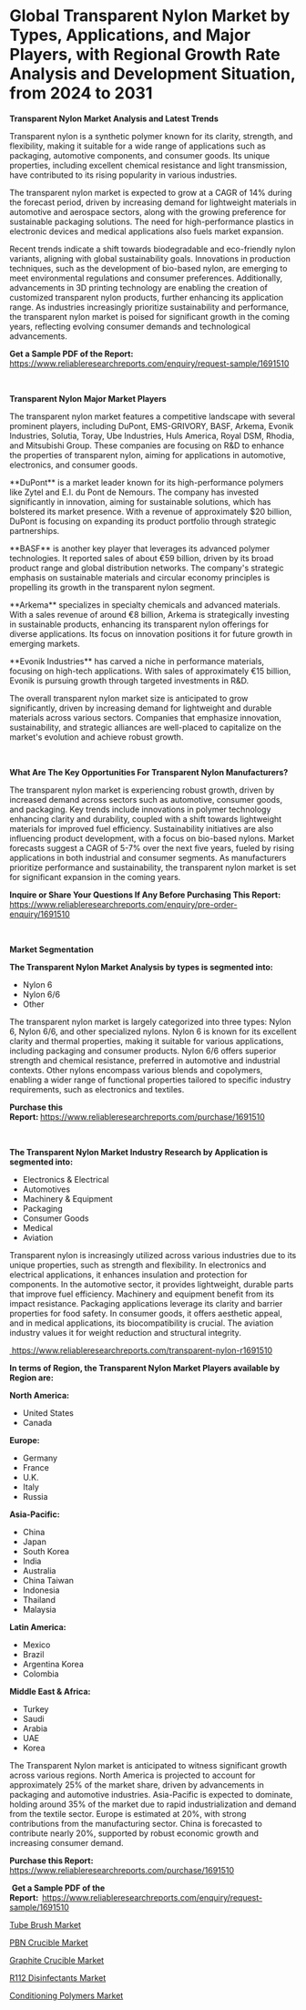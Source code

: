 <p><h1>Global Transparent Nylon Market by Types, Applications, and Major Players, with Regional Growth Rate Analysis and Development Situation, from 2024 to 2031</h1></p><p><strong>Transparent Nylon Market Analysis and Latest Trends</strong></p>
<p><p>Transparent nylon is a synthetic polymer known for its clarity, strength, and flexibility, making it suitable for a wide range of applications such as packaging, automotive components, and consumer goods. Its unique properties, including excellent chemical resistance and light transmission, have contributed to its rising popularity in various industries.</p><p>The transparent nylon market is expected to grow at a CAGR of 14% during the forecast period, driven by increasing demand for lightweight materials in automotive and aerospace sectors, along with the growing preference for sustainable packaging solutions. The need for high-performance plastics in electronic devices and medical applications also fuels market expansion.</p><p>Recent trends indicate a shift towards biodegradable and eco-friendly nylon variants, aligning with global sustainability goals. Innovations in production techniques, such as the development of bio-based nylon, are emerging to meet environmental regulations and consumer preferences. Additionally, advancements in 3D printing technology are enabling the creation of customized transparent nylon products, further enhancing its application range. As industries increasingly prioritize sustainability and performance, the transparent nylon market is poised for significant growth in the coming years, reflecting evolving consumer demands and technological advancements.</p></p>
<p><strong>Get a Sample PDF of the Report:&nbsp;</strong> <a href="https://www.reliableresearchreports.com/enquiry/request-sample/1691510?utm_campaign=5&utm_medium=2&utm_source=Github&utm_content=ia&utm_term=18102024&utm_id=transparent-nylon">https://www.reliableresearchreports.com/enquiry/request-sample/1691510</a></p>
<p>&nbsp;</p>
<p><strong>Transparent Nylon Major Market Players</strong></p>
<p><p>The transparent nylon market features a competitive landscape with several prominent players, including DuPont, EMS-GRIVORY, BASF, Arkema, Evonik Industries, Solutia, Toray, Ube Industries, Huls America, Royal DSM, Rhodia, and Mitsubishi Group. These companies are focusing on R&D to enhance the properties of transparent nylon, aiming for applications in automotive, electronics, and consumer goods.</p><p>**DuPont** is a market leader known for its high-performance polymers like Zytel and E.I. du Pont de Nemours. The company has invested significantly in innovation, aiming for sustainable solutions, which has bolstered its market presence. With a revenue of approximately $20 billion, DuPont is focusing on expanding its product portfolio through strategic partnerships.</p><p>**BASF** is another key player that leverages its advanced polymer technologies. It reported sales of about €59 billion, driven by its broad product range and global distribution networks. The company's strategic emphasis on sustainable materials and circular economy principles is propelling its growth in the transparent nylon segment.</p><p>**Arkema** specializes in specialty chemicals and advanced materials. With a sales revenue of around €8 billion, Arkema is strategically investing in sustainable products, enhancing its transparent nylon offerings for diverse applications. Its focus on innovation positions it for future growth in emerging markets.</p><p>**Evonik Industries** has carved a niche in performance materials, focusing on high-tech applications. With sales of approximately €15 billion, Evonik is pursuing growth through targeted investments in R&D.</p><p>The overall transparent nylon market size is anticipated to grow significantly, driven by increasing demand for lightweight and durable materials across various sectors. Companies that emphasize innovation, sustainability, and strategic alliances are well-placed to capitalize on the market's evolution and achieve robust growth.</p></p>
<p>&nbsp;</p>
<p><strong>What Are The Key Opportunities For Transparent Nylon Manufacturers?</strong></p>
<p><p>The transparent nylon market is experiencing robust growth, driven by increased demand across sectors such as automotive, consumer goods, and packaging. Key trends include innovations in polymer technology enhancing clarity and durability, coupled with a shift towards lightweight materials for improved fuel efficiency. Sustainability initiatives are also influencing product development, with a focus on bio-based nylons. Market forecasts suggest a CAGR of 5-7% over the next five years, fueled by rising applications in both industrial and consumer segments. As manufacturers prioritize performance and sustainability, the transparent nylon market is set for significant expansion in the coming years.</p></p>
<p><strong>Inquire or Share Your Questions If Any Before Purchasing This Report:</strong> <a href="https://www.reliableresearchreports.com/enquiry/pre-order-enquiry/1691510?utm_campaign=5&utm_medium=2&utm_source=Github&utm_content=ia&utm_term=18102024&utm_id=transparent-nylon">https://www.reliableresearchreports.com/enquiry/pre-order-enquiry/1691510</a></p>
<p>&nbsp;</p>
<p><strong>Market Segmentation</strong></p>
<p><strong>The Transparent Nylon Market Analysis by types is segmented into:</strong></p>
<p><ul><li>Nylon 6</li><li>Nylon 6/6</li><li>Other</li></ul></p>
<p><p>The transparent nylon market is largely categorized into three types: Nylon 6, Nylon 6/6, and other specialized nylons. Nylon 6 is known for its excellent clarity and thermal properties, making it suitable for various applications, including packaging and consumer products. Nylon 6/6 offers superior strength and chemical resistance, preferred in automotive and industrial contexts. Other nylons encompass various blends and copolymers, enabling a wider range of functional properties tailored to specific industry requirements, such as electronics and textiles.</p></p>
<p><strong>Purchase this Report:&nbsp;</strong><a href="https://www.reliableresearchreports.com/purchase/1691510?utm_campaign=5&utm_medium=2&utm_source=Github&utm_content=ia&utm_term=18102024&utm_id=transparent-nylon">https://www.reliableresearchreports.com/purchase/1691510</a></p>
<p>&nbsp;</p>
<p><strong>The Transparent Nylon Market Industry Research by Application is segmented into:</strong></p>
<p><ul><li>Electronics & Electrical</li><li>Automotives</li><li>Machinery & Equipment</li><li>Packaging</li><li>Consumer Goods</li><li>Medical</li><li>Aviation</li></ul></p>
<p><p>Transparent nylon is increasingly utilized across various industries due to its unique properties, such as strength and flexibility. In electronics and electrical applications, it enhances insulation and protection for components. In the automotive sector, it provides lightweight, durable parts that improve fuel efficiency. Machinery and equipment benefit from its impact resistance. Packaging applications leverage its clarity and barrier properties for food safety. In consumer goods, it offers aesthetic appeal, and in medical applications, its biocompatibility is crucial. The aviation industry values it for weight reduction and structural integrity.</p></p>
<p><a href="https://www.reliableresearchreports.com/transparent-nylon-r1691510?utm_campaign=5&utm_medium=2&utm_source=Github&utm_content=ia&utm_term=18102024&utm_id=transparent-nylon">&nbsp;https://www.reliableresearchreports.com/transparent-nylon-r1691510</a></p>
<p><strong>In terms of Region, the Transparent Nylon Market Players available by Region are:</strong></p>
<p>
    <p> <strong> North America: </strong>
        <ul>
            <li>United States</li>
            <li>Canada</li>
        </ul>
        </p> 
    <p> <strong> Europe: </strong>
        <ul>
            <li>Germany</li>
            <li>France</li>
            <li>U.K.</li>
            <li>Italy</li>
            <li>Russia</li>
        </ul>
        </p> 
    <p> <strong> Asia-Pacific: </strong>
        <ul>
            <li>China</li>
            <li>Japan</li>
            <li>South Korea</li>
            <li>India</li>
            <li>Australia</li>
            <li>China Taiwan</li>
            <li>Indonesia</li>
            <li>Thailand</li>
            <li>Malaysia</li>
        </ul>
        </p> 
    <p> <strong> Latin America: </strong>
        <ul>
            <li>Mexico</li>
            <li>Brazil</li>
            <li>Argentina Korea</li>
            <li>Colombia</li>
        </ul>
        </p> 
    <p> <strong> Middle East & Africa: </strong>
        <ul>
            <li>Turkey</li>
            <li>Saudi</li>
            <li>Arabia</li>
            <li>UAE</li>
            <li>Korea</li>
        </ul>
    </p>
    </p>
<p><p>The Transparent Nylon market is anticipated to witness significant growth across various regions. North America is projected to account for approximately 25% of the market share, driven by advancements in packaging and automotive industries. Asia-Pacific is expected to dominate, holding around 35% of the market due to rapid industrialization and demand from the textile sector. Europe is estimated at 20%, with strong contributions from the manufacturing sector. China is forecasted to contribute nearly 20%, supported by robust economic growth and increasing consumer demand.</p></p>
<p><strong>Purchase this Report: </strong><a href="https://www.reliableresearchreports.com/purchase/1691510?utm_campaign=5&utm_medium=2&utm_source=Github&utm_content=ia&utm_term=18102024&utm_id=transparent-nylon">https://www.reliableresearchreports.com/purchase/1691510</a></p>
<p>&nbsp;<strong>Get a Sample PDF of the Report:&nbsp;&nbsp;</strong><a href="https://www.reliableresearchreports.com/enquiry/request-sample/1691510?utm_campaign=5&utm_medium=2&utm_source=Github&utm_content=ia&utm_term=18102024&utm_id=transparent-nylon">https://www.reliableresearchreports.com/enquiry/request-sample/1691510</a></p>
<p><strong></strong></p>
<p><p><a href="https://www.linkedin.com/pulse/evaluating-global-tube-brush-market-trends-growth-opportunities-bvkse?utm_campaign=5&utm_medium=2&utm_source=Github&utm_content=ia&utm_term=18102024&utm_id=transparent-nylon">Tube Brush Market</a></p><p><a href="https://issuu.com/reportprime-2/docs/pbn-crucible-market-size-2030.pptx_eb3bd05f50cb8c?utm_campaign=5&utm_medium=2&utm_source=Github&utm_content=ia&utm_term=18102024&utm_id=transparent-nylon">PBN Crucible Market</a></p><p><a href="https://issuu.com/reportprime-2/docs/graphite-crucible-market-size-2030._1533aad379ddd9?utm_campaign=5&utm_medium=2&utm_source=Github&utm_content=ia&utm_term=18102024&utm_id=transparent-nylon">Graphite Crucible Market</a></p><p><a href="https://github.com/RogerBennett414/Market-Research-Report-List-1/blob/main/r112-disinfectants-market.md?utm_campaign=5&utm_medium=2&utm_source=Github&utm_content=ia&utm_term=18102024&utm_id=transparent-nylon">R112 Disinfectants Market</a></p><p><a href="https://www.linkedin.com/pulse/conditioning-polymers-market-evolution-global-trends-regional-vpvse?utm_campaign=5&utm_medium=2&utm_source=Github&utm_content=ia&utm_term=18102024&utm_id=transparent-nylon">Conditioning Polymers Market</a></p></p>